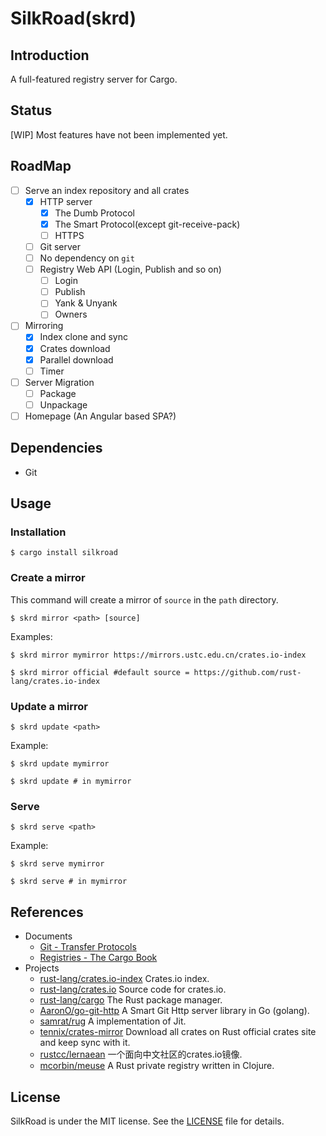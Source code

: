 # SilkRoad(skrd)

## Introduction

A full-featured registry server for Cargo. 

## Status

[WIP] Most features have not been implemented yet.

## RoadMap

- [ ] Serve an index repository and all crates
    - [x] HTTP server
        - [x] The Dumb Protocol
        - [x] The Smart Protocol(except git-receive-pack)
        - [ ] HTTPS
    - [ ] Git server
    - [ ] No dependency on `git`
    - [ ] Registry Web API (Login, Publish and so on)
        - [ ] Login
        - [ ] Publish
        - [ ] Yank & Unyank
        - [ ] Owners
- [ ] Mirroring
    - [x] Index clone and sync
    - [x] Crates download
    - [x] Parallel download
    - [ ] Timer
- [ ] Server Migration
    - [ ] Package
    - [ ] Unpackage
- [ ] Homepage (An Angular based SPA?)

## Dependencies

* Git

## Usage

### Installation

```
$ cargo install silkroad
```

### Create a mirror

This command will create a mirror of `source` in the `path` directory.
```
$ skrd mirror <path> [source]
```
Examples:

```
$ skrd mirror mymirror https://mirrors.ustc.edu.cn/crates.io-index
```
```
$ skrd mirror official #default source = https://github.com/rust-lang/crates.io-index
```

### Update a mirror

```
$ skrd update <path>
```
Example:
```
$ skrd update mymirror
```
```
$ skrd update # in mymirror
```

### Serve

```
$ skrd serve <path>
```
Example:
```
$ skrd serve mymirror
```
```
$ skrd serve # in mymirror
```

## References

* Documents
    * [Git - Transfer Protocols](https://git-scm.com/book/en/v2/Git-Internals-Transfer-Protocols)
    * [Registries - The Cargo Book](https://doc.rust-lang.org/cargo/reference/registries.html)
* Projects
    * [rust-lang/crates.io-index](https://github.com/rust-lang/crates.io-index) Crates.io index.
    * [rust-lang/crates.io](https://github.com/rust-lang/crates.io) Source code for crates.io.
    * [rust-lang/cargo](https://github.com/rust-lang/cargo) The Rust package manager.
    * [AaronO/go-git-http](https://github.com/AaronO/go-git-http) A Smart Git Http server library in Go (golang).
    * [samrat/rug](https://github.com/samrat/rug) A implementation of Jit.
    * [tennix/crates-mirror](https://github.com/tennix/crates-mirror) Download all crates on Rust official crates site and keep sync with it.
    * [rustcc/lernaean](https://github.com/rustcc/lernaean) 一个面向中文社区的crates.io镜像.
    * [mcorbin/meuse](https://github.com/mcorbin/meuse) A Rust private registry written in Clojure.  
    
## License

SilkRoad is under the MIT license. See the [LICENSE](./LICENSE) file for details.
